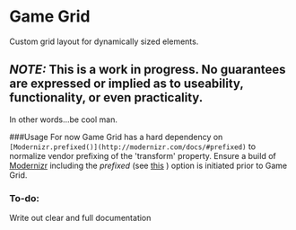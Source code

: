 Game Grid
=========

Custom grid layout for dynamically sized elements.

## _NOTE:_ This is a work in progress. No guarantees are expressed or implied as to useability, functionality, or even practicality.
In other words...be cool man.

###Usage
For now Game Grid has a hard dependency on `[Modernizr.prefixed()](http://modernizr.com/docs/#prefixed)` to normalize vendor prefixing of the 'transform' property. Ensure a build of [Modernizr](http://modernizr.com) including the _prefixed_ (see [this](http://modernizr.com/download/#-backgroundsize-opacity-cssanimations-csstransforms-csstransforms3d-csstransitions-shiv-cssclasses-prefixed-teststyles-testprop-testallprops-prefixes-domprefixes) ) option is initiated prior to Game Grid.


### To-do:
Write out clear and full documentation
